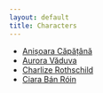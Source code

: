 ```yaml
---
layout: default
title: Characters
---
```


- [Anișoara Căpățână](characters/anișoara-căpățână.md)
- [Aurora Văduva](characters/aurora-văduva.md)
- [Charlize Rothschild](characters/charlize-rothschild.md)
- [Ciara Bán Róin](characters/ciara-bán-róin.md)
<!--
- [First Middle Last](characters/first-middle-last.md)
-->